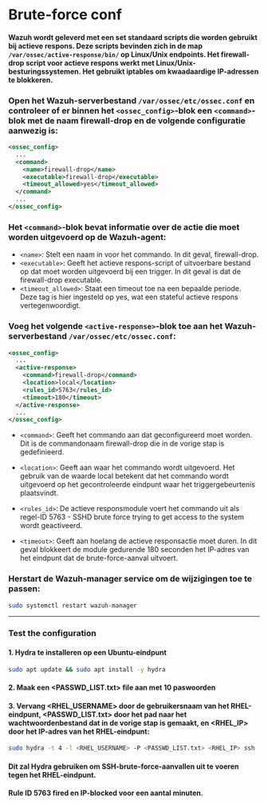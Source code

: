 # Brute-force conf

#### Wazuh wordt geleverd met een set standaard scripts die worden gebruikt bij actieve respons. Deze scripts bevinden zich in de map `/var/ossec/active-response/bin/` op Linux/Unix endpoints. Het firewall-drop script voor actieve respons werkt met Linux/Unix-besturingssystemen. Het gebruikt iptables om kwaadaardige IP-adressen te blokkeren.

### Open het Wazuh-serverbestand `/var/ossec/etc/ossec.conf` en controleer of er binnen het `<ossec_config>`-blok een `<command>`-blok met de naam firewall-drop en de volgende configuratie aanwezig is:

```xml
<ossec_config>
  ...
  <command>
    <name>firewall-drop</name>
    <executable>firewall-drop</executable>
    <timeout_allowed>yes</timeout_allowed>
  </command>
  ...
</ossec_config>
```
### Het `<command>`-blok bevat informatie over de actie die moet worden uitgevoerd op de Wazuh-agent:

- `<name>`: Stelt een naam in voor het commando. In dit geval, firewall-drop.
- `<executable>`: Geeft het actieve respons-script of uitvoerbare bestand op dat moet worden uitgevoerd bij een trigger. In dit geval is dat de firewall-drop executable.
- `<timeout_allowed>`: Staat een timeout toe na een bepaalde periode. Deze tag is hier ingesteld op yes, wat een stateful actieve respons vertegenwoordigt.

### Voeg het volgende `<active-response>`-blok toe aan het Wazuh-serverbestand `/var/ossec/etc/ossec.conf`:

```xml
<ossec_config>
  ...
  <active-response>
    <command>firewall-drop</command>
    <location>local</location>
    <rules_id>5763</rules_id>
    <timeout>180</timeout>
  </active-response>
  ...
</ossec_config>
```
- `<command>`: Geeft het commando aan dat geconfigureerd moet worden. Dit is de commandonaam firewall-drop die in de vorige stap is gedefinieerd.

- `<location>`: Geeft aan waar het commando wordt uitgevoerd. Het gebruik van de waarde local betekent dat het commando wordt uitgevoerd op het gecontroleerde eindpunt waar het triggergebeurtenis plaatsvindt.

- `<rules_id>`: De actieve responsmodule voert het commando uit als regel-ID 5763 - SSHD brute force trying to get access to the system wordt geactiveerd.

- `<timeout>`: Geeft aan hoelang de actieve responsactie moet duren. In dit geval blokkeert de module gedurende 180 seconden het IP-adres van het eindpunt dat de brute-force-aanval uitvoert.

### Herstart de Wazuh-manager service om de wijzigingen toe te passen:

```sh
sudo systemctl restart wazuh-manager
```

-------------------------------------------------------------------------------------------------

### Test the configuration
#### 1. Hydra te installeren op een Ubuntu-eindpunt
```sh
sudo apt update && sudo apt install -y hydra
```
#### 2. Maak een <PASSWD_LIST.txt> file aan met 10 paswoorden

#### 3. Vervang <RHEL_USERNAME> door de gebruikersnaam van het RHEL-eindpunt, <PASSWD_LIST.txt> door het pad naar het wachtwoordenbestand dat in de vorige stap is gemaakt, en <RHEL_IP> door het IP-adres van het RHEL-eindpunt:

```sh
sudo hydra -t 4 -l <RHEL_USERNAME> -P <PASSWD_LIST.txt> <RHEL_IP> ssh
```

#### Dit zal Hydra gebruiken om SSH-brute-force-aanvallen uit te voeren tegen het RHEL-eindpunt. 

#### Rule ID 5763 fired en IP-blocked voor een aantal minuten.
